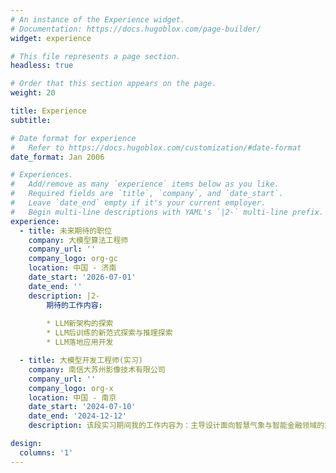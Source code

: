 ```yaml
---
# An instance of the Experience widget.
# Documentation: https://docs.hugoblox.com/page-builder/
widget: experience

# This file represents a page section.
headless: true

# Order that this section appears on the page.
weight: 20

title: Experience
subtitle:

# Date format for experience
#   Refer to https://docs.hugoblox.com/customization/#date-format
date_format: Jan 2006

# Experiences.
#   Add/remove as many `experience` items below as you like.
#   Required fields are `title`, `company`, and `date_start`.
#   Leave `date_end` empty if it's your current employer.
#   Begin multi-line descriptions with YAML's `|2-` multi-line prefix.
experience:
  - title: 未来期待的职位
    company: 大模型算法工程师
    company_url: ''
    company_logo: org-gc
    location: 中国 - 济南
    date_start: '2026-07-01'
    date_end: ''
    description: |2-
        期待的工作内容:
        
        * LLM新架构的探索
        * LLM后训练的新范式探索与推理探索
        * LLM落地应用开发

  - title: 大模型开发工程师(实习)
    company: 南信大苏州影像技术有限公司
    company_url: ''
    company_logo: org-x
    location: 中国 - 南京
    date_start: '2024-07-10'
    date_end: '2024-12-12'
    description: 该段实习期间我的工作内容为：主导设计面向智慧气象与智能金融领域的大模型应用系统，包括LLM的蒸馏训练、推理加速、RAG设计与优化等工作。

design:
  columns: '1'
---
```

